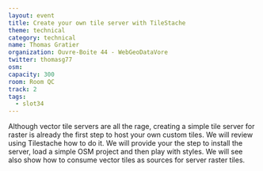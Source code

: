 ```yaml
---
layout: event
title: Create your own tile server with TileStache
theme: technical
category: technical
name: Thomas Gratier
organization: Ouvre-Boite 44 - WebGeoDataVore
twitter: thomasg77
osm:
capacity: 300
room: Room QC
track: 2
tags:
  - slot34
---
```

Although vector tile servers are all the rage, creating a simple tile server for raster is already the first step to host your own custom tiles. We will review using Tilestache how to do it. We will provide your the step to install the server, load a simple OSM project and then play with styles. We will see also show how to consume vector tiles as sources for server raster tiles.
